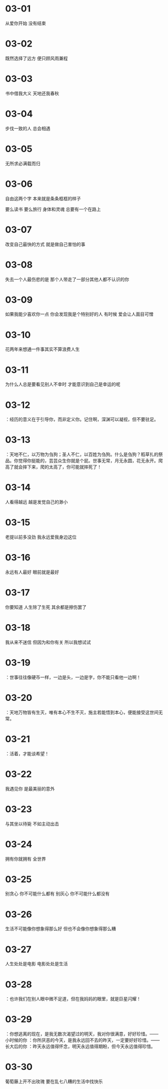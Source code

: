 # 03-01

从爱你开始 没有结束

# 03-02

既然选择了远方 便只顾风雨兼程

# 03-03

书中借我大义 天地还我春秋

# 03-04

步伐一致的人 总会相遇

# 03-05

无所求必满载而归

# 03-06

自由这两个字 本来就是条条框框的样子

要么读书 要么旅行 身体和灵魂 总要有一个在路上

# 03-07

改变自己最快的方式 就是做自己害怕的事

# 03-08

失去一个人最伤悲的是 那个人带走了一部分其他人都不认识的你

# 03-09

如果我能少喜欢你一点 你会发现我是个特别好的人 有时候 爱会让人面目可憎

# 03-10

花两年来想通一件事其实不算浪费人生

# 03-11

为什么人总是要看见别人不幸时 才能意识到自己是幸运的呢

# 03-12

：经历的意义在于引导你，而非定义你。记住啊，深渊可以凝视，但不要驻足。

# 03-13

：天地不仁，以万物为刍狗；圣人不仁，以百姓为刍狗。什么是刍狗？稻草扎的祭品。你觉得你挺能的，芸芸众生你就是个屁。世事无常，月无永圆，花无永开。爬高了就会摔下来，爬的太高了，你可能就摔死了！

# 03-14

人看得越远 越是发觉自己的渺小

# 03-15

老提以前多没劲 我永远爱我身边这位

# 03-16

永远有人最好 眼前就是最好

# 03-17

你要知道 人生除了生死 其余都是擦伤罢了

# 03-18

我从来不迷信 但因为和你有关 所以我想试试

# 03-19

：世事往往像硬币一样，一边是头，一边是字，你不能只看他一边啊！

# 03-20

：天地万物皆有生灭，唯有本心不生不灭，施主若能悟到本心，便能接受这世间无常。

# 03-21

：活着，才能谈希望！

# 03-22

我遇见你 是最美丽的意外

# 03-23

与其坐以待毙 不如主动出击

# 03-24

拥有你就拥有 全世界

# 03-25

别贪心 你不可能什么都有
别灰心 你不可能什么都没有

# 03-26

生活不可能像你想象得那么好 但也不会像你想象得那么糟

# 03-27

人生处处是电影 电影处处是生活

# 03-28

：也许我们在别人眼中微不足道，但在我妈妈的眼里，就是巨星闪耀！

# 03-29

：你想逃离的现在，是我无数次渴望过的明天，我对你很满意，好好珍惜。—— 小时候的你
：你所厌恶的今天，是我永远回不去的昨天，一定要好好珍惜。—— 长大后的你
：昨天永远值得怀念，明天永远值得期盼，但今天永远值得珍惜。

# 03-30

葡萄藤上开不出玫瑰 要在乱七八糟的生活中找快乐
